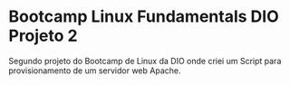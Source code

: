 # Bootcamp Linux Fundamentals DIO Projeto 2

Segundo projeto do Bootcamp de Linux da DIO onde criei um Script para provisionamento de um servidor web Apache.
